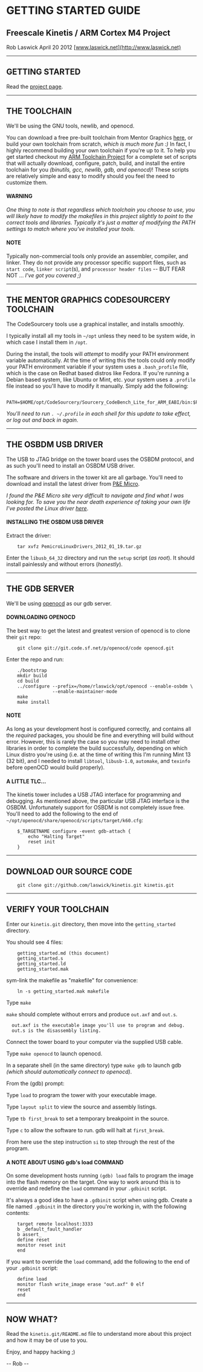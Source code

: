 
# GETTING STARTED GUIDE

## Freescale Kinetis / ARM Cortex M4 Project

Rob Laswick
April 20 2012
[www.laswick.net](http://www.laswick.net)


***
## GETTING STARTED

Read the [project page](http://www.laswick.net/kinetis.html).


***
## THE TOOLCHAIN

We'll be using the GNU tools, newlib, and openocd.

You can download a free pre-built toolchain from Mentor Graphics
[here](http://www.mentor.com/embedded-software/sourcery-tools/sourcery-codebench), or build your own toolchain from scratch, _which is much more fun :)_  In fact, I highly recommend building your own toolchain if you're up to it.  To help you get started checkout my [ARM Toolchain Project](http://www.laswick.net/arm-toolchain.html) for a complete set of scripts that will actually download, configure, patch, build, and install the entire toolchain for you _(binutils, gcc, newlib, gdb, and openocd)_!  These scripts are relatively simple and easy to modify should you feel the need to customize them.

#### WARNING

_One thing to note is that regardless which toolchain you choose to use, you will likely have to modify the makefiles in this project slightly to point to the correct tools and libraries.  Typically it's just a matter of modifying the PATH settings to match where you've installed your tools._

#### NOTE

Typically non-commercial tools only provide an assembler, compiler, and linker.  They do not provide any processor specific support files, such as `start code`, `linker script`(s), and `processor header files` -- BUT FEAR NOT ... _I've got you covered ;)_


***
## THE MENTOR GRAPHICS CODESOURCERY TOOLCHAIN

The CodeSourcery tools use a graphical installer, and installs smoothly.

I typically install all my tools in `~/opt` unless they need to be system wide, in which case I install them in `/opt`.

During the install, the tools will _attempt_ to modify your PATH environment variable automatically.  At the time of writing this the tools could only modify your PATH environment variable if your system uses a `.bash_profile` file, which is the case on Redhat based distros like Fedora.  If you're running a Debian based system, like Ubuntu or Mint, etc. your system uses a `.profile` file instead so you'll have to modify it manually.  Simply add the following:

        PATH=$HOME/opt/CodeSourcery/Sourcery_CodeBench_Lite_for_ARM_EABI/bin:$PATH

_You'll need to run `. ~/.profile` in each shell for this update to take effect, or log out and back in again._


***
## THE OSBDM USB DRIVER

The USB to JTAG bridge on the tower board uses the OSBDM protocol, and as such you'll need to install an OSBDM USB driver.

The software and drivers in the tower kit are all garbage.  You'll need to download and install the latest driver from [P&E Micro](http://www.pemicro.com).

_I found the P&E Micro site very difficult to navigate and find what I was looking for.  To save you the near death experience of taking your own life I've posted the Linux driver [here](http://www.http://laswick.net/public/kinetis/drivers)_.


#### INSTALLING THE OSBDM USB DRIVER

Extract the driver:

        tar xvfz PemicroLinuxDrivers_2012_01_19.tar.gz

Enter the `libusb_64_32` directory and run the `setup` script (_as root_).  It should install painlessly and without errors (_honestly_).


***
## THE GDB SERVER

We'll be using [openocd](http://openocd.sourceforge.net) as our gdb server.

#### DOWNLOADING OPENOCD

The best way to get the latest and greatest version of openocd is to clone their `git` repo:

        git clone git://git.code.sf.net/p/openocd/code openocd.git

Enter the repo and run:

        ./bootstrap
        mkdir build
        cd build
        ../configure --prefix=/home/rlaswick/opt/openocd --enable-osbdm \
                     --enable-maintainer-mode
        make
        make install

#### NOTE

As long as your development host is configured correctly, and contains all the _required_ packages, you should be fine and everything will build without error.  However, this is rarely the case so you may need to install other libraries in order to complete the build successfully, depending on which Linux distro you're using (i.e. at the time of writing this I'm running Mint 13 (32 bit), and I needed to install `libtool`, `libusb-1.0`, `automake`, and `texinfo` before openOCD would build properly).

#### A LITTLE TLC...

The kinetis tower includes a USB JTAG interface for programming and debugging. As mentioned above, the particular USB JTAG interface is the OSBDM.  Unfortunately support for OSBDM  is not completely issue free.  You'll need to add the following to the end of `~/opt/openocd/share/openocd/scripts/target/k60.cfg`:

        $_TARGETNAME configure -event gdb-attach {
            echo "Halting Target"
            reset init
        }


***
## DOWNLOAD OUR SOURCE CODE

        git clone git://github.com/laswick/kinetis.git kinetis.git


***
## VERIFY YOUR TOOLCHAIN

Enter our `kinetis.git` directory, then move into the `getting_started` directory.

You should see 4 files:

        getting_started.md (this document)
        getting_started.s
        getting_started.ld
        getting_started.mak

sym-link the makefile as "makefile" for convenience:

        ln -s getting_started.mak makefile

Type `make`

`make` should complete without errors and produce `out.axf` and `out.s`.

      out.axf is the executable image you'll use to program and debug.
      out.s is the disassembly listing.

Connect the tower board to your computer via the supplied USB cable.

Type `make openocd` to launch openocd.

In a separate shell (in the same directory) type `make gdb` to launch gdb _(which should automatically connect to openocd)_.

From the (gdb) prompt:

Type `load` to program the tower with your executable image.

Type `layout split` to view the source and assembly listings.

Type `tb first_break` to set a temporary breakpoint in the source.

Type `c` to allow the software to run.  gdb will halt at `first_break`.

From here use the step instruction `si` to step through the rest of the program.


#### A NOTE ABOUT USING gdb's load COMMAND

On some development hosts running `(gdb) load` fails to program the image into the flash memory on the target.  One way to work around this is to override and redefine the `load` command in your `.gdbinit` script.

It's always a good idea to have a `.gdbinit` script when using gdb.  Create a file named `.gdbinit` in the directory you're working in, with the following contents:

        target remote localhost:3333
        b _default_fault_handler
        b assert_
        define reset
        monitor reset init
        end

If you want to override the `load` command, add the following to the end of your `.gdbinit` script:

        define load
        monitor flash write_image erase "out.axf" 0 elf
        reset
        end


***
## NOW WHAT?

Read the `kinetis.git/README.md` file to understand more about this project and how it may be of use to you.

Enjoy, and happy hacking ;)

-- Rob --





